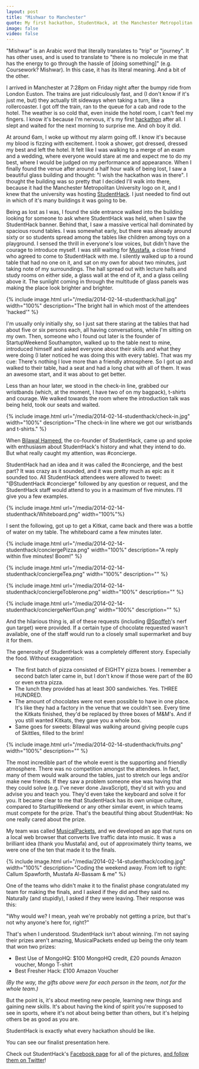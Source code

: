 ```yaml
---
layout: post
title: "Mishwar to Manchester"
quote: My first hackathon, StudentHack, at the Manchester Metropolitan University.
image: false
video: false
---
```


"Mishwar" is an Arabic word that literally translates to "trip" or "journey". It has other uses, and is used to translate to "there is no molecule in me that has the energy to go through the hassle of [doing something]" (e.g. Coursework? Mishwar). In this case, it has its literal meaning. And a bit of the other.

I arrived in Manchester at 7:28pm on Friday night after the bumpy ride from London Euston. The trains are just ridiculously fast, and (I don't know if it's just me, but) they actually tilt sideways when taking a turn, like a rollercoaster. I got off the train, ran to the queue for a cab and rode to the hotel. The weather is so cold that, even inside the hotel room, I can't feel my fingers. I know it's because I'm nervous, it's my first [hackathon](https://medium.com/hackathons-anonymous/92668579601) after all. I slept and waited for the next morning to surprise me. And oh boy it did.

At around 6am, I woke up without my alarm going off. I know it's because my blood is fizzing with excitement. I took a shower, got dressed, dressed my best and left the hotel. It felt like I was walking to a merge of an exam and a wedding, where everyone would stare at me and expect me to do my best, where I would be judged on my performance and appearance. When I finally found the venue after around a half hour walk of being lost, I saw a beautiful glass building and thought: "I wish the hackathon was in there". I thought the building was so pretty that I decided I'll walk into there, because it had the Manchester Metropolitan University logo on it, and I knew that the university was hosting [StudentHack](http://studenthack.com). I just needed to find out in which of it's many buildings it was going to be.

Being as lost as I was, I found the side entrance walked into the building looking for someone to ask where StudentHack was held, when I saw the StudentHack banner. Behind that, I saw a massive vertical hall dominated by spacious round tables. I was somewhat early, but there was already around sixty or so students spread among the tables like children among toys on a playground. I sensed the thrill in everyone's low voices, but didn't have the courage to introduce myself. I was still waiting for [Mustafa](http://musalbas.com), a close friend who agreed to come to StudentHack with me. I silently walked up to a round table that had no one on it, and sat on my own for about two minutes, just taking note of my surroundings. The hall spread out with lecture halls and study rooms on either side, a glass wall at the end of it, and a glass ceiling above it. The sunlight coming in through the multitude of glass panels was making the place look brighter and brighter. 

{% include image.html url="/media/2014-02-14-studenthack/hall.jpg" width="100%" description="The bright hall in which most of the attendees 'hacked'" %}

I'm usually only initially shy, so I just sat there staring at the tables that had about five or six persons each, all having conversations, while I'm sitting on my own. Then, someone who I found out later is the founder of StartupWeekend Southampton, walked up to the table next to mine, introduced himself and asked everyone about their skills and what they were doing (I later noticed he was doing this with every table). That was my cue: There's nothing I love more than a friendly atmosphere. So I got up and walked to their table, had a seat and had a long chat with all of them. It was an awesome start, and it was about to get better.

Less than an hour later, we stood in the check-in line, grabbed our wristbands (which, at the moment, I have two of on my bagpack), t-shirts and courage. We walked towards the room where the introduction talk was being held, took our seats and waited.

{% include image.html url="/media/2014-02-14-studenthack/check-in.jpg" width="100%" description="The check-in line where we got our wristbands and t-shirts." %}

When [Bilawal Hameed](http://twitter.com/bilawalhameed), the co-founder of StudentHack, came up and spoke with enthusiasm about StudentHack's history and what they intend to do. But what really caught my attention, was #concierge.

StudentHack had an idea and it was called the #concierge, and the best part? It was crazy as it sounded, and it was pretty much as epic as it sounded too. All StudentHack attendees were allowed to tweet: "@StudentHack #concierge" followed by any question or request, and the StudentHack staff would attend to you in a maximum of five minutes. I'll give you a few examples.

{% include image.html url="/media/2014-02-14-studenthack/Whiteboard.png" width="100%"%}

I sent the following, got up to get a Kitkat, came back and there was a bottle of water on my table. The whiteboard came a few minutes later.

{% include image.html url="/media/2014-02-14-studenthack/conciergePizza.png" width="100%" description="A reply within five minutes! Boom!" %}

{% include image.html url="/media/2014-02-14-studenthack/conciergeTea.png" width="100%" description="" %}

{% include image.html url="/media/2014-02-14-studenthack/conciergeToblerone.png" width="100%" description="" %}

{% include image.html url="/media/2014-02-14-studenthack/conciergeNerfGun.png" width="100%" description="" %}

And the hilarious thing is, all of these requests (including [@Spoffeh](http:twitter.com/spoffeh)'s nerf gun target) were provided. If a certain type of chocolate requested wasn't available, one of the staff would run to a closely small supermarket and buy it for them. 

The generosity of StudentHack was a completely different story. Especially the food. Without exaggeration:

- The first batch of pizza consisted of EIGHTY pizza boxes. I remember a second batch later came in, but I don't know if those were part of the 80 or even extra pizza.
- The lunch they provided has at least 300 sandwiches. Yes. THREE HUNDRED.
- The amount of chocolates were not even possible to have in one place. It's like they had a factory in the venue that we couldn't see. Every time the Kitkats finished, they'd be replaced by three boxes of M&M's. And if you still wanted Kitkats, they gave you a whole box.
- Same goes for sweets: Bilawal was walking around giving people cups of Skittles, filled to the brim!

{% include image.html url="/media/2014-02-14-studenthack/fruits.png" width="100%" description="" %}

The most incredible part of the whole event is the supporting and friendly atmosphere. There was no competition amongst the attendees. In fact, many of them would walk around the tables, just to stretch our legs and/or make new friends. If they saw a problem someone else was having that they could solve (e.g. I've never done JavaScript), they'd sit with you and advise you and teach you. They'd even take the keyboard and solve it for you. It became clear to me that StudentHack has its own unique culture, compared to StartupWeekend or any other similar event, in which teams must compete for the prize. That's the beautiful thing about StudentHak: No one really cared about the prize. 

My team was called [MusicalPackets](https://github.com/fareskalaboud/musicalpackets), and we developed an app that runs on a local web browser that converts live traffic data into music. It was a brilliant idea (thank you Mustafa) and, out of approximately thirty teams, we were one of the ten that made it to the finals. 

{% include image.html url="/media/2014-02-14-studenthack/coding.jpg" width="100%" description="Coding the weekend away. From left to right: Callum Spawforth, Mustafa Al-Bassam & me" %}


One of the teams who didn't make it to the finalist phase congratulated my team for making the finals, and I asked if they did and they said no. Naturally (and stupidly), I asked if they were leaving. Their response was this: 

"Why would we? I mean, yeah we're probably not getting a prize, but that's not why anyone's here for, right?"

That's when I understood. StudentHack isn't about winning. I'm not saying their prizes aren't amazing, MusicalPackets ended up being the only team that won two prizes:

- Best Use of MongoHQ: $100 MongoHQ credit, £20 pounds Amazon voucher, Mongo T-shirt
- Best Fresher Hack: £100 Amazon Voucher

*(By the way, the gifts above were for each person in the team, not for the whole team.)*
  
But the point is, it's about meeting new people, learning new things and gaining new skills. It's about having the kind of spirit you're supposed to see in sports, where it's not about being better than others, but it's helping others be as good as you are. 

StudentHack is exactly what every hackathon should be like.

You can see our finalist presentation here.

Check out StudentHack's [Facebook page](http://facebook.com/StudentHack) for all of the pictures, [and follow them on Twitter](https://twitter.com/StudentHack)!